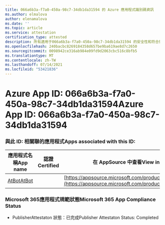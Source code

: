 ```yaml
---
title: 066a6b3a-f7a0-450a-98c7-34db1da31594 的 Azure 應用程式識別碼資訊
ms.author: elmalova
author: elenamalova
ms.date: ''
ms.topic: article
ms.service: attestation
certification_type: attested
description: 所有適用于066a6b3a-f7a0-450a-98c7-34db1da31594 的安全性和符合性資訊資訊。
ms.openlocfilehash: 240bacbc8269184358d657be9ba619ae8d7c2650
ms.sourcegitcommit: 0098942ce316ab984e09fd9d2063cbc516c8bfb5
ms.translationtype: MT
ms.contentlocale: zh-TW
ms.lasthandoff: 07/14/2021
ms.locfileid: "53421836"
---
```

# <a name="azure-app-id-066a6b3a-f7a0-450a-98c7-34db1da31594"></a><span data-ttu-id="496dd-103">Azure App ID: 066a6b3a-f7a0-450a-98c7-34db1da31594</span><span class="sxs-lookup"><span data-stu-id="496dd-103">Azure App ID: 066a6b3a-f7a0-450a-98c7-34db1da31594</span></span>


### <a name="apps-associated-with-this-id"></a><span data-ttu-id="496dd-104">與此 ID: 相關聯的應用程式</span><span class="sxs-lookup"><span data-stu-id="496dd-104">Apps associated with this ID:</span></span>
| <span data-ttu-id="496dd-105">**應用程式名稱**</span><span class="sxs-lookup"><span data-stu-id="496dd-105">**App name**</span></span> | <span data-ttu-id="496dd-106">**認證**</span><span class="sxs-lookup"><span data-stu-id="496dd-106">**Certified**</span></span> | <span data-ttu-id="496dd-107">**在 AppSource 中查看**</span><span class="sxs-lookup"><span data-stu-id="496dd-107">**View in AppSource**</span></span> |
|-|-|-|
| [<span data-ttu-id="496dd-108">AtBot</span><span class="sxs-lookup"><span data-stu-id="496dd-108">AtBot</span></span>](https://docs.microsoft.com/en-us/microsoft-365-app-certification/forward/WA104381219) |  | [https://appsource.microsoft.com/product/office/WA104381219](https://appsource.microsoft.com/product/office/WA104381219) |

### <a name="microsoft-365-app-compliance-status"></a><span data-ttu-id="496dd-109">Microsoft 365應用程式規範狀態</span><span class="sxs-lookup"><span data-stu-id="496dd-109">Microsoft 365 App Compliance Status</span></span>
- <span data-ttu-id="496dd-110">PublisherAttestaton 狀態：已完成</span><span class="sxs-lookup"><span data-stu-id="496dd-110">Publisher Attestaton Status: Completed</span></span>
